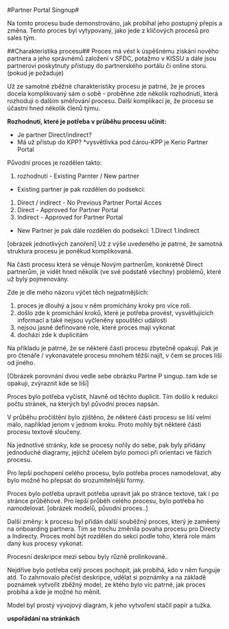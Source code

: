 #Partner Portal Singnup#

Na tomto procesu bude demonstrováno, jak probíhal jeho postupný přepis a změna. Tento proces byl vytypovaný, jako jede z klíčových procesů pro sales tým.

##Charakteristika procesu##
Proces má vést k úspěšnému získání nového partnera a jeho správnémů založení v SFDC, potažmo v KISSU a dále jsou partnerovi poskytnuty přístupy do partnerského portálu či online storu.(pokud je požaduje)

Už ze samotné zběžné charakteristiky procesu je patrné, že je proces docela komplikovaný sám o sobě - proběhne zde několik rozhodnutí, která rozhodují o dalším směřování procesu. Další komplikací je, že procesu se účastní hned několik členů týmu.

**Rozhodnutí, které je potřeba v průběhu procesu učinit:**
- Je partner Direct/indirect?
- Má už přístup do KPP? *vysvětlivka pod čárou-KPP je Kerio Partner Portal

Původní proces je rozdělen takto:
1. rozhodnutí - Existing Parnter / New partner
- Existing partner je pak rozdělen do podsekcí:
1. Direct / indirect - No Previous Partner Portal Acces
1. Direct - Approved for Partner Portal
1. Indirect - Approved for Partner Portal
- New Partner je pak dále rozdělen do podsekcí:
1.Direct
1.Indirect

 [obrázek jednotlivých zanoření]
Už z výše uvedeného je patrné, že samotná struktura procesu je poněkud komplikovaná.

Na části procesu která se věnuje Novým partnerům, konkrétně Direct partnerům, je vidět hned několik (ve své podstatě všechny) problémů, které už byly pojmenovány. 

Zde je dle mého názoru výčet těch nejpatrnějších:

1. proces je dlouhý a jsou v něm promíchány kroky pro více rolí.
2. došlo zde k promíchání kroků, které je potřeba provést, vysvětlujících informací a také nejsou vyčleněny spouštěcí události
3. nejsou jasně definované role, které proces mají vykonat
4. dochází zde k duplicitám

Na příkladu je patrné, že se některé části procesu zbytečně opakují. Pak je pro čtenáře / vykonavatele procesu mnohem těžší najít, v čem se proces liší od jiného.

[Obrázek porovnání dvou vedle sebe obrázku Partne P singup..tam kde se opakuji, zvýraznit kde se liší]

Proces bylo potřeba vyčistit, hlavně od těchto duplicit. Tím došlo k redukci počtu stránek, na kterých byl původní proces napsán.

V průběhu pročištění bylo zjištěno, že některé části procesu se liší velmi málo, například jenom v jednom kroku. Proto mohly být některé části procesu textově sloučeny.

Na jednotlivé stránky, kde se procesy nořily do sebe, pak byly přidány jednoduché diagramy, jejichž účelem bylo pomoci při orientaci ve fázích procesu.

Pro lepší pochopení celého procesu, bylo potřeba proces namodelovat, aby bylo možné ho přepsat do srozumitelnější formy.

Proces bylo potřeba upravit potřeba upravit jak po stránce textové, tak i po stránce průběhové.
Pro lepší průběh celého procesu, bylo potřeba ho namodelovat.
[obrázek modelů, původní proces..]

Další změny:
k procesu byl přidán další souběžný proces, který je zaměený na onboarding partnera.
Tím se trochu změnila povaha procesu pro Directy a Indirecty. Proces mohl být rozdělen do sekcí podle toho, která role mám daný kus procesy vykonat.

Procesní deskripce mezi sebou byly různě prolinkované..

Nejdříve bylo potřeba celý proces pochopit, jak probíhá, kdo v něm funguje atd. To zahrnovalo přečíst deskripce, udělat si poznámky a na základě poznámek vytvořit zběžný model, ze ktého bylo víc patrné, jak proces probíhá a kde je možné ho měnit.

Model byl prostý vývojový diagram, k jeho vytvoření stačil papír a tužka.

**uspořádání na stránkách**
